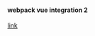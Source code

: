 #### webpack vue integration 2
[link](https://itnext.io/vuejs-and-webpack-4-from-scratch-part-1-94c9c28a534a)

